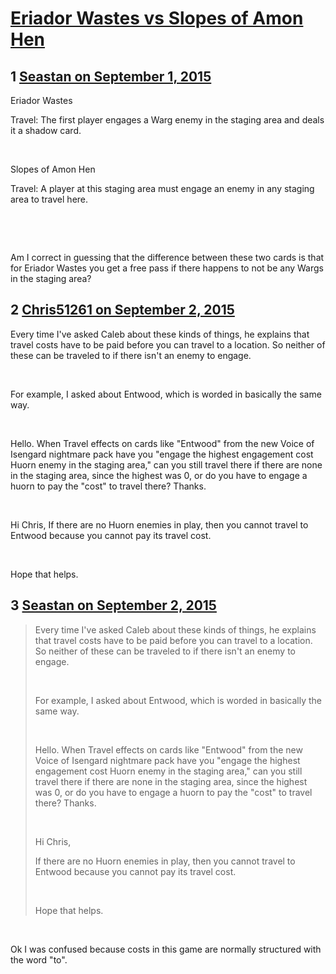 # [Eriador Wastes vs Slopes of Amon Hen](https://community.fantasyflightgames.com/topic/186896-eriador-wastes-vs-slopes-of-amon-hen/)

## 1 [Seastan on September 1, 2015](https://community.fantasyflightgames.com/topic/186896-eriador-wastes-vs-slopes-of-amon-hen/?do=findComment&comment=1768174)

Eriador Wastes

Travel: The first player engages a Warg enemy in the staging area and deals it a shadow card.

 

Slopes of Amon Hen

Travel: A player at this staging area must engage an enemy in any staging area to travel here.

 

 

Am I correct in guessing that the difference between these two cards is that for Eriador Wastes you get a free pass if there happens to not be any Wargs in the staging area?

## 2 [Chris51261 on September 2, 2015](https://community.fantasyflightgames.com/topic/186896-eriador-wastes-vs-slopes-of-amon-hen/?do=findComment&comment=1768306)

Every time I've asked Caleb about these kinds of things, he explains that travel costs have to be paid before you can travel to a location. So neither of these can be traveled to if there isn't an enemy to engage. 

 

For example, I asked about Entwood, which is worded in basically the same way.

 

Hello. When Travel effects on cards like "Entwood" from the new Voice of Isengard nightmare pack have you "engage the highest engagement cost Huorn enemy in the staging area," can you still travel there if there are none in the staging area, since the highest was 0, or do you have to engage a huorn to pay the "cost" to travel there? Thanks.

 

Hi Chris,
If there are no Huorn enemies in play, then you cannot travel to Entwood because you cannot pay its travel cost.

 

Hope that helps.

## 3 [Seastan on September 2, 2015](https://community.fantasyflightgames.com/topic/186896-eriador-wastes-vs-slopes-of-amon-hen/?do=findComment&comment=1768510)

> Every time I've asked Caleb about these kinds of things, he explains that travel costs have to be paid before you can travel to a location. So neither of these can be traveled to if there isn't an enemy to engage. 
> 
>  
> 
> For example, I asked about Entwood, which is worded in basically the same way.
> 
>  
> 
> Hello. When Travel effects on cards like "Entwood" from the new Voice of Isengard nightmare pack have you "engage the highest engagement cost Huorn enemy in the staging area," can you still travel there if there are none in the staging area, since the highest was 0, or do you have to engage a huorn to pay the "cost" to travel there? Thanks.
> 
>  
> 
> Hi Chris,
> 
> If there are no Huorn enemies in play, then you cannot travel to Entwood because you cannot pay its travel cost.
> 
>  
> 
> Hope that helps.

 

Ok I was confused because costs in this game are normally structured with the word "to".

